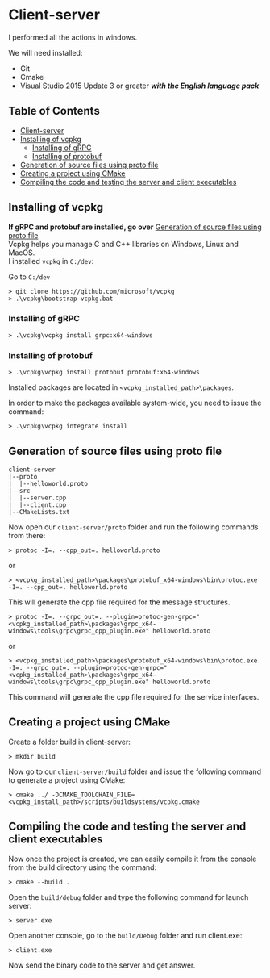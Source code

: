 # Client-server
I performed all the actions in windows.

We will need installed:
- Git
- Cmake
- Visual Studio 2015 Update 3 or greater ***with the English language pack***
## Table of Contents
- [Client-server](#Client-server)
- [Installing of vcpkg](#Installing-of-vcpkg)
  - [Installing of gRPC](#Installing-of-gRPC)
  - [Installing of protobuf](#Installing-of-protobuf)
- [Generation of source files using proto file](#Generation-of-source-files-using-proto-file)
- [Creating a project using CMake](#Creating-a-project-using-CMake)
- [Compiling the code and testing the server and client executables](#Compiling-the-code-and-testing-the-server-and-client-executables)
## Installing of vcpkg
**If gRPC and protobuf are installed, go over** [Generation of source files using proto file](#Generation-of-source-files-using-proto-file)  
Vcpkg helps you manage C and C++ libraries on Windows, Linux and MacOS.  
I installed `vcpkg` in `C:/dev`:

Go to `C:/dev`
```
> git clone https://github.com/microsoft/vcpkg
> .\vcpkg\bootstrap-vcpkg.bat
```
### Installing of gRPC
```
> .\vcpkg\vcpkg install grpc:x64-windows
```
### Installing of protobuf
```
> .\vcpkg\vcpkg install protobuf protobuf:x64-windows
```
Installed packages are located in `<vcpkg_installed_path>\packages`.


In order to make the packages available system-wide, you need to issue the command:
```
> .\vcpkg\vcpkg integrate install
```
## Generation of source files using proto file
```
client-server  
|--proto  
|  |--helloworld.proto  
|--src  
|  |--server.cpp  
|  |--client.cpp  
|--CMakeLists.txt  
```

Now open our `client-server/proto` folder and run the following commands from there:
```
> protoc -I=. --cpp_out=. helloworld.proto
```
or
```
> <vcpkg_installed_path>\packages\protobuf_x64-windows\bin\protoc.exe -I=. --cpp_out=. helloworld.proto
```
This will generate the cpp file required for the message structures.
```
> protoc -I=. --grpc_out=. --plugin=protoc-gen-grpc="<vcpkg_installed_path>\packages\grpc_x64-windows\tools\grpc\grpc_cpp_plugin.exe" helloworld.proto
```
or
```
> <vcpkg_installed_path>\packages\protobuf_x64-windows\bin\protoc.exe -I=. --grpc_out=. --plugin=protoc-gen-grpc="<vcpkg_installed_path>\packages\grpc_x64-windows\tools\grpc\grpc_cpp_plugin.exe" helloworld.proto
```
This command will generate the cpp file required for the service interfaces.
## Creating a project using CMake
Create a folder build in client-server:
```
> mkdir build
```
Now go to our `client-server/build` folder and issue the following command to generate a project using CMake:
```
> cmake ../ -DCMAKE_TOOLCHAIN_FILE=<vcpkg_install_path>/scripts/buildsystems/vcpkg.cmake
```
## Compiling the code and testing the server and client executables
Now once the project is created, we can easily compile it from the console from the build directory using the command:
```
> cmake --build .
```
Open the `build/debug` folder and type the following command for launch server:
```
> server.exe
```
Open another console, go to the `build/Debug` folder and run client.exe:
```
> client.exe
```
Now send the binary code to the server and get answer.
